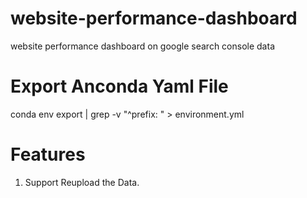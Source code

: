 # website-performance-dashboard
website performance dashboard on google search console data


# Export Anconda Yaml File
conda env export | grep -v "^prefix: " > environment.yml

# Features 

1. Support Reupload the Data.
